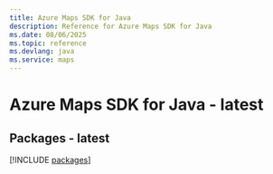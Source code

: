 ```yaml
---
title: Azure Maps SDK for Java
description: Reference for Azure Maps SDK for Java
ms.date: 08/06/2025
ms.topic: reference
ms.devlang: java
ms.service: maps
---
```

# Azure Maps SDK for Java - latest
## Packages - latest
[!INCLUDE [packages](maps-index.md)]